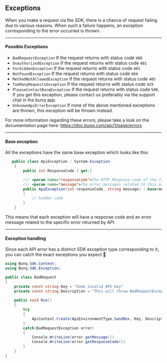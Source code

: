 ## Exceptions
When you make a request via the SDK, there is a chance of request failing
due to various reasons. When such a failure happens, an exception
corresponding to the error occurred is thrown.


----
#### Possible Exceptions
* `BadRequestException` If the request returns with status code `400`
* `UnauthorizedException` If the request returns with status code `401`
* `ForbiddenException` If the request returns with status code `403`
* `NotFoundException` If the request returns with status code `404`
* `MethodNotAllowedException` If the request returns with status code `405`
* `TooManyRequestsException` If the request returns with status code `429`
* `PleaseContactBunqException` If the request returns with status code `500`.
If you get this exception, please contact us preferably via the support chat in the bunq app.
* `UnknownApiErrorException` If none of the above mentioned exceptions are thrown,
this exception will be thrown instead.

For more information regarding these errors, please take a look on the documentation
page here: https://doc.bunq.com/api/1/page/errors

---
#### Base exception
All the exceptions have the same base exception which looks like this:
```c#
   public class ApiException : System.Exception
    {
        public int ResponseCode { get;}

        /// <param name="responseCode">The HTTP Response code of the failed request.</param>
        /// <param name="message">The error messages related to this exception.</param>
        public ApiException(int responseCode, string message) : base(message)
        {
            // hidden code
        }
    } 
```
This means that each exception will have a response code and an error message
related to the specific error returned by API.

---
#### Exception handling
Since each API error has a distinct SDK exception type corresponding to it,
you can catch the exact exceptions you expect 👏.

```c#
using Bunq.Sdk.Context;
using Bunq.Sdk.Exception;

public class BadRequest
{
    private const string Key = "Some invalid API key"
    private const string Description = "This will throw BadRequestException."
    
    public void Run()
    {
        try
        {
            ApiContext.Create(ApiEnvironmentType.SandBox, Key, Description);
        }
        catch(BadRequestException error)
        {
            Console.WriteLine(error.getMessage())
            Console.WriteLine(error.getResponseCode())
        }
    }
}
```
